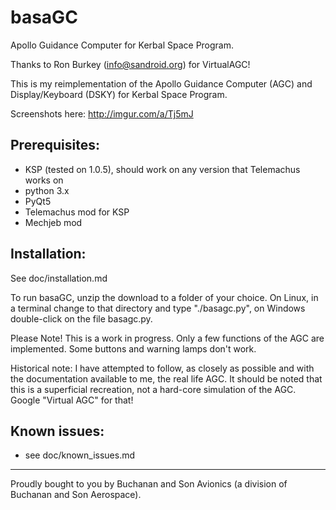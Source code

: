 basaGC
======

Apollo Guidance Computer for Kerbal Space Program.

Thanks to Ron Burkey (<info@sandroid.org>) for VirtualAGC!

This is my reimplementation of the Apollo Guidance Computer (AGC) and Display/Keyboard (DSKY) for Kerbal Space Program.

Screenshots here: http://imgur.com/a/Tj5mJ

Prerequisites:
---

- KSP (tested on 1.0.5), should work on any version that Telemachus works on
- python 3.x
- PyQt5
- Telemachus mod for KSP
- Mechjeb mod

Installation:
---
See doc/installation.md

To run basaGC, unzip the download to a folder of your choice. On Linux, in a terminal change to
that directory and type "./basagc.py", on Windows double-click on the file basagc.py.

Please Note! This is a work in progress. Only a few functions of the AGC are implemented. Some buttons and warning
lamps don't work.

Historical note: I have attempted to follow, as closely as possible and with the documentation available to me, the
real life AGC. It should be noted that this is a superficial recreation, not a hard-core simulation of the AGC. Google
"Virtual AGC" for that!

Known issues:
------------
- see doc/known_issues.md



***
Proudly bought to you by Buchanan and Son Avionics (a division of Buchanan and Son Aerospace).

